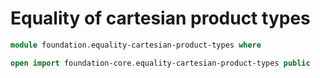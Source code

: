 # Equality of cartesian product types

```agda
module foundation.equality-cartesian-product-types where

open import foundation-core.equality-cartesian-product-types public
```
